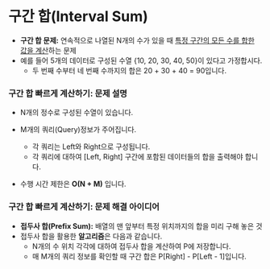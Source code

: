 # 구간 합(Interval Sum)

- **구간 합 문제:** 연속적으로 나열된 N개의 수가 있을 때 <u>특정 구간의 모든 수를 합한 값을 계산</u>하는 문제
- 예를 들어 5개의 데이터로 구성된 수열 {10, 20, 30, 40, 50}이 있다고 가정합시다.
    - 두 번째 수부터 네 번째 수까지의 합은 20 + 30 + 40 = 90입니다.

### 구간 합 빠르게 계산하기: 문제 설명

- N개의 정수로 구성된 수열이 있습니다.
- M개의 쿼리(Query)정보가 주어집니다.
    - 각 쿼리는 Left와 Right으로 구성됩니다.
    - 각 쿼리에 대하여 [Left, Right] 구간에 포함된 데이터들의 합을 출력해야 합니다.

- 수행 시간 제한은 **O(N + M)** 입니다.

### 구간 합 빠르게 계산하기: 문제 해결 아이디어

- **접두사 합(Prefix Sum):** 배열의 맨 앞부터 특정 위치까지의 합을 미리 구해 놓은 것
- 접두사 합을 활용한 **알고리즘**은 다음과 같습니다.
    - N개의 수 위치 각각에 대하여 접두사 합을 계산하여 P에 저장합니다.
    - 매 M개의 쿼리 정보를 확인할 때 구간 합은 P[Right] - P[Left - 1]입니다.